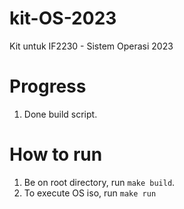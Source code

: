 # kit-OS-2023
Kit untuk IF2230 - Sistem Operasi 2023

# Progress
1. Done build script.

# How to run
1. Be on root directory, run `make build`.
2. To execute OS iso, run `make run`